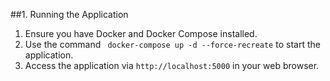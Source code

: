 ##1. Running the Application

1. Ensure you have Docker and Docker Compose installed.
2. Use the command ` docker-compose up -d --force-recreate` to start the application.
3. Access the application via `http://localhost:5000` in your web browser.

